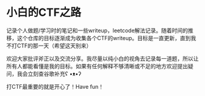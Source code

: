 # 小白的CTF之路

记录个人做题/学习时的笔记和一些writeup，leetcode解法记录。随着时间的推移，这个仓库的目标逐渐成为收集各个CTF的writeup。目标是一直更新，直到我不打CTF的那一天（希望这天别来）

欢迎大家批评斧正以及交流分享。我尽量以纯小白的视角去记录每一道题，所以让所有人都能看懂是我的目标。如果有任何解释不够清晰或不足的地方欢迎提出疑问，我会立刻查谷歌补充ʕ •ᴥ•ʔ

打CTF最重要的就是开心了！Have fun！